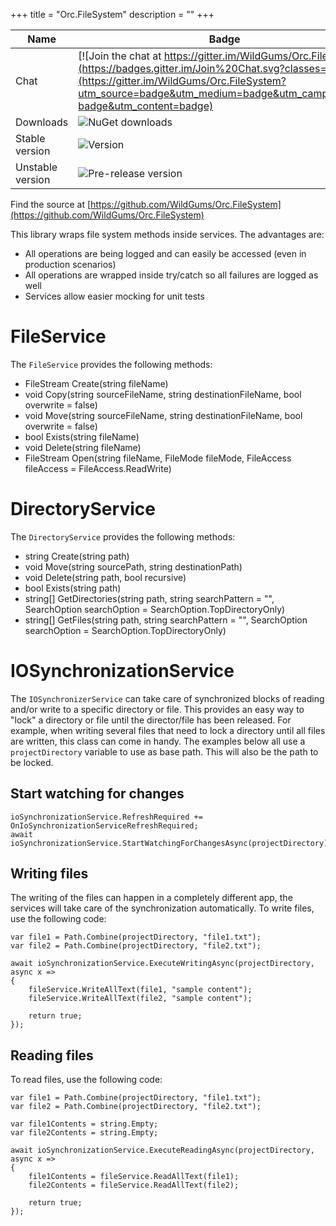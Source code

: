 +++
title = "Orc.FileSystem" 
description = ""
+++

Name|Badge
---|---
Chat|[![Join the chat at https://gitter.im/WildGums/Orc.FileSystem](https://badges.gitter.im/Join%20Chat.svg?classes=inline)](https://gitter.im/WildGums/Orc.FileSystem?utm_source=badge&utm_medium=badge&utm_campaign=pr-badge&utm_content=badge)
Downloads|![NuGet downloads](https://img.shields.io/nuget/dt/orc.filesystem.svg?classes=inline)
Stable version|![Version](https://img.shields.io/nuget/v/orc.filesystem.svg?classes=inline)
Unstable version|![Pre-release version](https://img.shields.io/nuget/vpre/orc.filesystem.svg?classes=inline)

Find the source at [https://github.com/WildGums/Orc.FileSystem](https://github.com/WildGums/Orc.FileSystem)

This library wraps file system methods inside services. The advantages are:

- All operations are being logged and can easily be accessed (even in production scenarios)
- All operations are wrapped inside try/catch so all failures are logged as well
- Services allow easier mocking for unit tests

# FileService

The `FileService` provides the following methods:

- FileStream Create(string fileName)
- void Copy(string sourceFileName, string destinationFileName, bool overwrite = false)
- void Move(string sourceFileName, string destinationFileName, bool overwrite = false)
- bool Exists(string fileName)
- void Delete(string fileName)
- FileStream Open(string fileName, FileMode fileMode, FileAccess fileAccess = FileAccess.ReadWrite)

# DirectoryService

The `DirectoryService` provides the following methods:

- string Create(string path)
- void Move(string sourcePath, string destinationPath)
- void Delete(string path, bool recursive)
- bool Exists(string path)
- string[] GetDirectories(string path, string searchPattern = "", SearchOption searchOption = SearchOption.TopDirectoryOnly)
- string[] GetFiles(string path, string searchPattern = "", SearchOption searchOption = SearchOption.TopDirectoryOnly)

# IOSynchronizationService

The `IOSynchronizerService` can take care of synchronized blocks of reading and/or write to a specific directory or file. This provides an easy way to "lock" a directory or file until the director/file has been released. For example, when writing several files that need to lock a directory until all files are written, this class can come in handy. The examples below all use a `projectDirectory` variable to use as base path. This will also be the path to be locked.

## Start watching for changes

```
ioSynchronizationService.RefreshRequired += OnIoSynchronizationServiceRefreshRequired;
await ioSynchronizationService.StartWatchingForChangesAsync(projectDirectory);
```

## Writing files

The writing of the files can happen in a completely different app, the services will take care of the synchronization automatically. To write files, use the following code:

```
var file1 = Path.Combine(projectDirectory, "file1.txt");
var file2 = Path.Combine(projectDirectory, "file2.txt");

await ioSynchronizationService.ExecuteWritingAsync(projectDirectory, async x => 
{
	fileService.WriteAllText(file1, "sample content");
	fileService.WriteAllText(file2, "sample content");

	return true;
});
```

## Reading files

To read files, use the following code:

```
var file1 = Path.Combine(projectDirectory, "file1.txt");
var file2 = Path.Combine(projectDirectory, "file2.txt");

var file1Contents = string.Empty;
var file2Contents = string.Empty;

await ioSynchronizationService.ExecuteReadingAsync(projectDirectory, async x => 
{
	file1Contents = fileService.ReadAllText(file1);
	file2Contents = fileService.ReadAllText(file2);

	return true;
});
```
